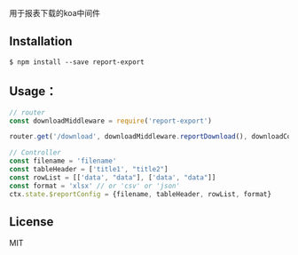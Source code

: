 用于报表下载的koa中间件

## Installation

```shell
$ npm install --save report-export
```

## Usage：

```javascript
// router
const downloadMiddleware = require('report-export')

router.get('/download', downloadMiddleware.reportDownload(), downloadController)

// Controller
const filename = 'filename'
const tableHeader = ['title1', "title2"]
const rowList = [['data', "data"], ['data', "data"]]
const format = 'xlsx' // or 'csv' or 'json'
ctx.state.$reportConfig = {filename, tableHeader, rowList, format}
```

## License

  MIT
